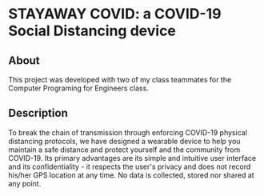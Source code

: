 # STAYAWAY COVID: a COVID-19 Social Distancing device

## About

This project was developed with two of my class teammates for the Computer Programing for Engineers class. 

## Description

To break the chain of transmission through enforcing COVID-19 physical distancing protocols, we have designed a wearable device to help you maintain a safe distance and protect yourself and the community from COVID-19. Its primary advantages are its simple and intuitive user interface and its confidentiality - it respects the user's privacy and does not record his/her GPS location at any time. No data is collected, stored nor shared at any point.
